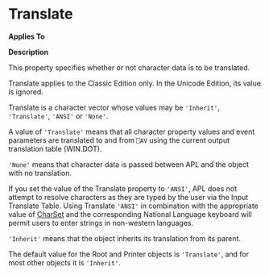




<h1 class="heading"><span class="name">Translate</span></h1>

**Applies To**


**Description**


This property specifies whether or not character data is to be translated.



Translate applies to the Classic Edition only. In the Unicode Edition,
			its value is ignored.


Translate is a character vector whose values may be `'Inherit'`,
`'Translate'`, `'ANSI'` or `'None'`.


A value of `'Translate'` means that all
character property values and event parameters are translated to and from `⎕AV` using the current output translation table (WIN.DOT).


`'None'` means that character data is
passed between APL and the object with no translation.


If you set the value of the Translate property to `'ANSI'`,
APL does not attempt to resolve characters as they are typed by the user via the
Input Translate Table. Using Translate `'ANSI'` in combination with the appropriate value of [CharSet](charset.md) and the corresponding National Language keyboard will permit users to enter
strings in non-western languages.


`'Inherit'` means that the object
inherits its translation from its parent.


The default value for the Root and Printer objects is `'Translate'`,
and for most other objects it is `'Inherit'`.


